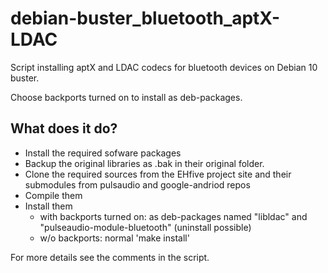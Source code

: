 # debian-buster_bluetooth_aptX-LDAC
Script installing aptX and LDAC codecs for bluetooth devices on Debian 10 buster.

Choose backports turned on to install as deb-packages.



What does it do?
-
- Install the required sofware packages
- Backup the original libraries as <libname>.bak in their original folder.
- Clone the required sources from the EHfive project site and their submodules from pulsaudio and google-andriod repos
- Compile them 
- Install them
  - with backports turned on: as deb-packages named "libldac" and "pulseaudio-module-bluetooth" (uninstall possible)
  - w/o backports: normal 'make install'
  
For more details see the comments in the script.



